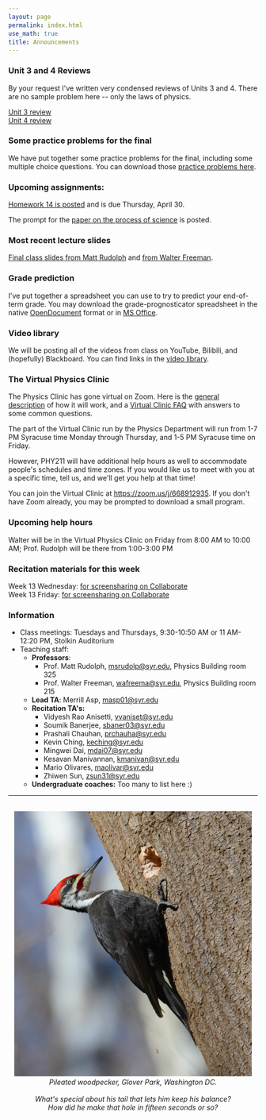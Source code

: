 ```yaml
---
layout: page 
permalink: index.html
use_math: true
title: Announcements
---
```


### Unit 3 and 4 Reviews

By your request I've written very condensed reviews of Units 3 and 4. There are no sample problem here -- only the laws of physics.

[Unit 3 review](unit-3-review.pdf)<br>
[Unit 4 review](unit-4-review.pdf)


### Some practice problems for the final

We have put together some practice problems for the final, including some multiple choice questions. You can download those <a href="final_practice_2020.pdf">practice problems here</a>. 

### Upcoming assignments:

<a href="hw/homework14.pdf">Homework 14 is posted</a> and is due Thursday, April 30. 

The prompt for the <a href="paper.html">paper on the process of science</a> is posted.

### Most recent lecture slides

<a href="slides/lecture26-2020-MR.pdf">Final class slides from Matt Rudolph</a> and <a href="slides/lecture26-2020-WF.pdf">from Walter Freeman</a>.

### Grade prediction

I've put together a spreadsheet you can use to try to predict your end-of-term grade. You may download the grade-prognosticator spreadsheet in the native <a href="grade-prognosticator.ods">OpenDocument</a> format or in <a href="grade-prognosticator.xlsx">MS Office</a>.

### Video library

We will be posting all of the videos from class on YouTube, Bilibili, and (hopefully) Blackboard. You can find links in the [video library](videos.html).


### The Virtual Physics Clinic

The Physics Clinic has gone virtual on Zoom. Here is the <a href="clinic-description.pdf">general description</a> of how it will
work, and a <a href="clinic-faq">Virtual Clinic FAQ</a> with answers to some common questions.

The part of the Virtual Clinic run by the Physics Department will run from 1-7 PM Syracuse time Monday through Thursday, and 1-5 PM Syracuse time on Friday. 

However, PHY211 will have additional help hours as well to accommodate people's schedules and time zones. If you would like us to meet with you at a 
specific time, tell us, and we'll get you help at that time!

You can join the Virtual Clinic at <a href="https://zoom.us/j/668912935">https://zoom.us/j/668912935</a>. If you don't have Zoom
already, you may be prompted to download a small program.


### Upcoming help hours

Walter will be in the Virtual Physics Clinic on Friday from 8:00 AM to 10:00 AM; Prof. Rudolph will be there from 1:00-3:00 PM

### Recitation materials for this week

Week 13 Wednesday: <a href="recitation/recitation_apr22_lscape.pdf">for screensharing on Collaborate</a><br>
Week 13 Friday: <a href="recitation/recitation-torque2-2020.pdf">for screensharing on Collaborate</a>


### Information

- Class meetings: Tuesdays and Thursdays, 9:30-10:50 AM or 11 AM-12:20 PM, Stolkin Auditorium
- Teaching staff:
   - **Professors**:
      * Prof. Matt Rudolph, <msrudolp@syr.edu>, Physics Building room 325
      * Prof. Walter Freeman, <wafreema@syr.edu>, Physics Building room 215
   - **Lead TA**: Merrill Asp, <masp01@syr.edu>
   - **Recitation TA's:**
      * Vidyesh Rao Anisetti, <vvaniset@syr.edu>
      * Soumik Banerjee, <sbaner03@syr.edu>
      * Prashali Chauhan, <prchauha@syr.edu>
      * Kevin Ching, <keching@syr.edu>
      * Mingwei Dai, <mdai07@syr.edu>
      * Kesavan Manivannan, <kmanivan@syr.edu>
      * Mario Olivares, <maolivar@syr.edu>
      * Zhiwen Sun, <zsun31@syr.edu>
   - **Undergraduate coaches:** Too many to list here :)

 
---

<br>

<center> <img src="woodpecker.jpg">
<br>
<em>Pileated woodpecker, Glover Park, Washington DC.<br><br>
What's special about his tail that lets him keep his balance?<br>
How did he make that hole in fifteen seconds or so?
</em>
</center>

